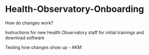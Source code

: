 # Health-Observatory-Onboarding
How do changes work? 

Instructions for new Health Observatory staff for initial trainings and download software

Testing how changes show up - AKM
